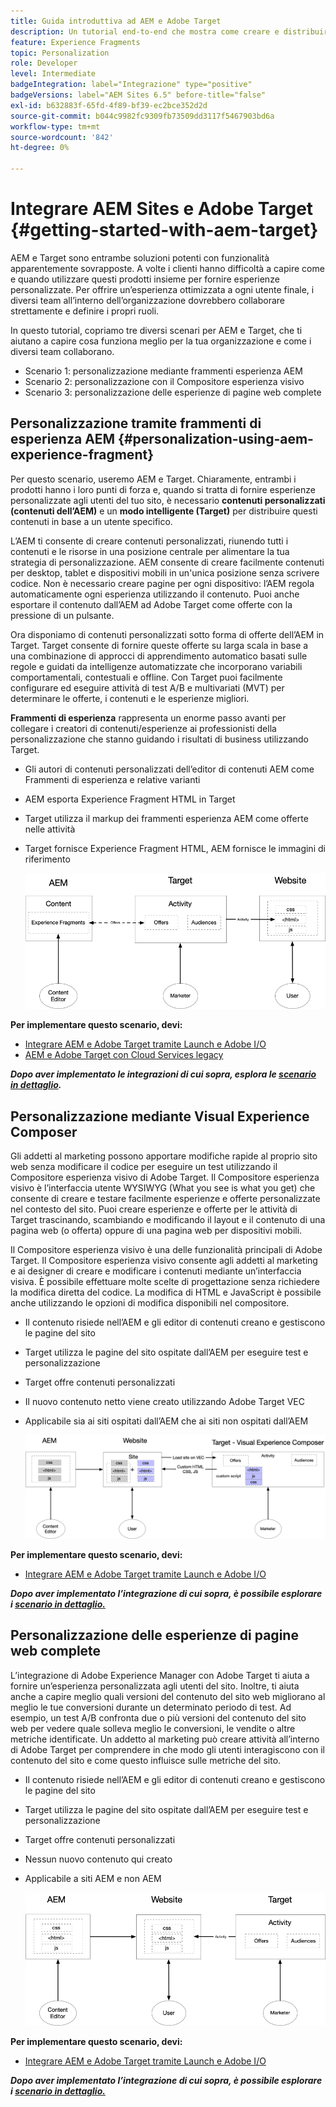 ```yaml
---
title: Guida introduttiva ad AEM e Adobe Target
description: Un tutorial end-to-end che mostra come creare e distribuire esperienze personalizzate utilizzando Adobe Experience Manager e Adobe Target. In questo tutorial, scoprirai anche i diversi utenti tipo coinvolti nel processo end-to-end e come collaborano tra loro
feature: Experience Fragments
topic: Personalization
role: Developer
level: Intermediate
badgeIntegration: label="Integrazione" type="positive"
badgeVersions: label="AEM Sites 6.5" before-title="false"
exl-id: b632883f-65fd-4f89-bf39-ec2bce352d2d
source-git-commit: b044c9982fc9309fb73509dd3117f5467903bd6a
workflow-type: tm+mt
source-wordcount: '842'
ht-degree: 0%

---
```


# Integrare AEM Sites e Adobe Target {#getting-started-with-aem-target}

AEM e Target sono entrambe soluzioni potenti con funzionalità apparentemente sovrapposte. A volte i clienti hanno difficoltà a capire come e quando utilizzare questi prodotti insieme per fornire esperienze personalizzate. Per offrire un’esperienza ottimizzata a ogni utente finale, i diversi team all’interno dell’organizzazione dovrebbero collaborare strettamente e definire i propri ruoli.

In questo tutorial, copriamo tre diversi scenari per AEM e Target, che ti aiutano a capire cosa funziona meglio per la tua organizzazione e come i diversi team collaborano.

* Scenario 1: personalizzazione mediante frammenti esperienza AEM
* Scenario 2: personalizzazione con il Compositore esperienza visivo
* Scenario 3: personalizzazione delle esperienze di pagine web complete

## Personalizzazione tramite frammenti di esperienza AEM {#personalization-using-aem-experience-fragment}

Per questo scenario, useremo AEM e Target. Chiaramente, entrambi i prodotti hanno i loro punti di forza e, quando si tratta di fornire esperienze personalizzate agli utenti del tuo sito, è necessario **contenuti personalizzati (contenuti dell’AEM)** e un **modo intelligente (Target)** per distribuire questi contenuti in base a un utente specifico.

L’AEM ti consente di creare contenuti personalizzati, riunendo tutti i contenuti e le risorse in una posizione centrale per alimentare la tua strategia di personalizzazione. AEM consente di creare facilmente contenuti per desktop, tablet e dispositivi mobili in un&#39;unica posizione senza scrivere codice. Non è necessario creare pagine per ogni dispositivo: l’AEM regola automaticamente ogni esperienza utilizzando il contenuto. Puoi anche esportare il contenuto dall’AEM ad Adobe Target come offerte con la pressione di un pulsante.

Ora disponiamo di contenuti personalizzati sotto forma di offerte dell’AEM in Target. Target consente di fornire queste offerte su larga scala in base a una combinazione di approcci di apprendimento automatico basati sulle regole e guidati da intelligenze automatizzate che incorporano variabili comportamentali, contestuali e offline.  Con Target puoi facilmente configurare ed eseguire attività di test A/B e multivariati (MVT) per determinare le offerte, i contenuti e le esperienze migliori.

**Frammenti di esperienza** rappresenta un enorme passo avanti per collegare i creatori di contenuti/esperienze ai professionisti della personalizzazione che stanno guidando i risultati di business utilizzando Target.

* Gli autori di contenuti personalizzati dell’editor di contenuti AEM come Frammenti di esperienza e relative varianti
* AEM esporta Experience Fragment HTML in Target&#x200B;
* Target&#x200B; utilizza il markup dei frammenti esperienza AEM come offerte nelle attività
* Target fornisce Experience Fragment HTML, AEM fornisce le immagini di riferimento

  ![Personalizzazione mediante il diagramma Frammenti esperienza](assets/personalization-use-case-1/use-case-1-diagram.png)

**Per implementare questo scenario, devi:**

* [Integrare AEM e Adobe Target tramite Launch e Adobe I/O](./implementation.md#integrating-aem-target-options)
* [AEM e Adobe Target con Cloud Services legacy](./implementation.md#integrating-aem-target-options)

***Dopo aver implementato le integrazioni di cui sopra, esplora le [scenario in dettaglio](./personalization-use-case-1.md).***

## Personalizzazione mediante Visual Experience Composer

Gli addetti al marketing possono apportare modifiche rapide al proprio sito web senza modificare il codice per eseguire un test utilizzando il Compositore esperienza visivo di Adobe Target. Il Compositore esperienza visivo è l’interfaccia utente WYSIWYG (What you see is what you get) che consente di creare e testare facilmente esperienze e offerte personalizzate nel contesto del sito. Puoi creare esperienze e offerte per le attività di Target trascinando, scambiando e modificando il layout e il contenuto di una pagina web (o offerta) oppure di una pagina web per dispositivi mobili.

Il Compositore esperienza visivo è una delle funzionalità principali di Adobe Target. Il Compositore esperienza visivo consente agli addetti al marketing e ai designer di creare e modificare i contenuti mediante un’interfaccia visiva. È possibile effettuare molte scelte di progettazione senza richiedere la modifica diretta del codice. La modifica di HTML e JavaScript è possibile anche utilizzando le opzioni di modifica disponibili nel compositore.

* Il contenuto risiede nell’AEM e gli editor di contenuti creano e gestiscono le pagine del sito
* Target utilizza le pagine del sito ospitate dall’AEM per eseguire test e personalizzazione
* Target offre contenuti personalizzati
* Il nuovo contenuto netto viene creato utilizzando Adobe Target VEC
* Applicabile sia ai siti ospitati dall’AEM che ai siti non ospitati dall’AEM

  ![Personalizzazione mediante il diagramma del Compositore esperienza visivo](assets/personalization-use-case-3/use-case-diagram-3.png)

**Per implementare questo scenario, devi:**

* [Integrare AEM e Adobe Target tramite Launch e Adobe I/O](./implementation.md#integrating-aem-target-options)

***Dopo aver implementato l’integrazione di cui sopra, è possibile esplorare i [scenario in dettaglio.](./personalization-use-case-3.md)***

## Personalizzazione delle esperienze di pagine web complete

L’integrazione di Adobe Experience Manager con Adobe Target ti aiuta a fornire un’esperienza personalizzata agli utenti del sito. Inoltre, ti aiuta anche a capire meglio quali versioni del contenuto del sito web migliorano al meglio le tue conversioni durante un determinato periodo di test. Ad esempio, un test A/B confronta due o più versioni del contenuto del sito web per vedere quale solleva meglio le conversioni, le vendite o altre metriche identificate. Un addetto al marketing può creare attività all’interno di Adobe Target per comprendere in che modo gli utenti interagiscono con il contenuto del sito e come questo influisce sulle metriche del sito.

* Il contenuto risiede nell’AEM e gli editor di contenuti creano e gestiscono le pagine del sito
* Target utilizza le pagine del sito ospitate dall’AEM per eseguire test e personalizzazione
* Target offre contenuti personalizzati
* Nessun nuovo contenuto qui creato
* Applicabile a siti AEM e non AEM

  ![diagramma](assets/personalization-use-case-2/use-case-2-diagram.png)

**Per implementare questo scenario, devi:**

* [Integrare AEM e Adobe Target tramite Launch e Adobe I/O](./implementation.md#integrating-aem-target-options)

***Dopo aver implementato l’integrazione di cui sopra, è possibile esplorare i [scenario in dettaglio.](./personalization-use-case-2.md)***
